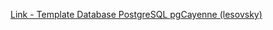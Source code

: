 [Link - Template Database PostgreSQL pgCayenne (lesovsky)](https://github.com/lesovsky/zabbix-extensions/tree/master/files/postgresql)
